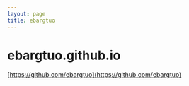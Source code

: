 ```yaml
---
layout: page
title: ebargtuo
---
```


# ebargtuo.github.io #

[https://github.com/ebargtuo](https://github.com/ebargtuo)
